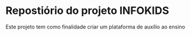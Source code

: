 # Repostiório do projeto INFOKIDS

Este projeto tem como finalidade criar um plataforma de auxílio ao ensino